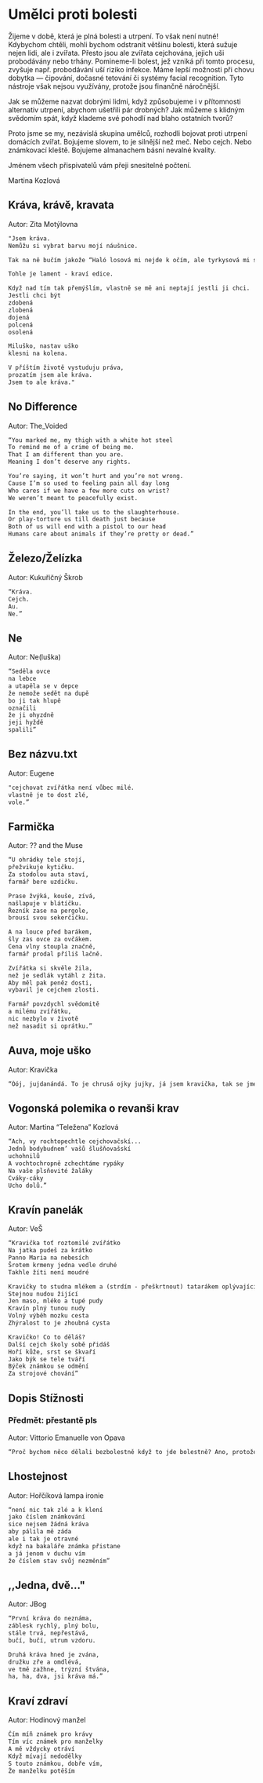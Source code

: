 # Umělci proti bolesti

Žijeme v době, která je plná bolesti a utrpení. To však není nutné! Kdybychom chtěli, mohli bychom odstranit většinu bolesti, která sužuje nejen lidi, ale i zvířata. Přesto jsou ale zvířata cejchována, jejich uši probodávány nebo trhány. Pomineme-li bolest, jež vzniká při tomto procesu, zvyšuje např. probodávání uší riziko infekce. Máme lepší možnosti při chovu dobytka — čipování, dočasné tetování či systémy facial recognition. Tyto nástroje však nejsou využívány, protože jsou finančně náročnější.

Jak se můžeme nazvat dobrými lidmi, když způsobujeme i v přítomnosti alternativ utrpení, abychom ušetřili pár drobných? Jak můžeme s klidným svědomím spát, když klademe své pohodlí nad blaho ostatních tvorů?

Proto jsme se my, nezávislá skupina umělců, rozhodli bojovat proti utrpení domácích zvířat.
Bojujeme slovem, to je silnější než meč. Nebo cejch. Nebo známkovací kleště.
Bojujeme almanachem básní nevalné kvality.

Jménem všech přispivatelů vám přeji snesitelné počtení.

Martina Kozlová

## Kráva, krávě, kravata
Autor: Zita Motýlovna
```markdown
"Jsem kráva.
Nemůžu si vybrat barvu mojí náušnice.

Tak na ně bučím jakože “Haló losová mi nejde k očím, ale tyrkysová mi sluší velice!”

Tohle je lament - kraví edice.

Když nad tím tak přemýšlím, vlastně se mě ani neptají jestli ji chci. 
Jestli chci být 
zdobená
zlobená
dojená
polcená
osolená

Miluško, nastav uško
klesni na kolena.

V příštím životě vystuduju práva,
prozatím jsem ale kráva.
Jsem to ale kráva."
```

## No Difference
Autor: The_Voided
```markdown
“You marked me, my thigh with a white hot steel
To remind me of a crime of being me.
That I am different than you are.
Meaning I don’t deserve any rights.

You’re saying, it won’t hurt and you’re not wrong.
Cause I’m so used to feeling pain all day long
Who cares if we have a few more cuts on wrist?
We weren’t meant to peacefully exist. 

In the end, you’ll take us to the slaughterhouse.
Or play-torture us till death just because
Both of us will end with a pistol to our head
Humans care about animals if they’re pretty or dead.”
```

## Železo/Želízka
Autor: Kukuřičný Škrob
```markdown
“Kráva.
Cejch.
Au.
Ne.”
```

## Ne
Autor: Ne(luška)
```markdown
“Seděla ovce
na lebce
a utapěla se v depce
že nemože sedět na dupě
bo ji tak hlupě
označili
že ji ohyzdně
jeji hyždě
spalili”
```

## Bez názvu.txt
Autor: Eugene
```markdown
"cejchovat zvířátka není vůbec milé.
vlastně je to dost zlé,
vole.”
```

## Farmička
Autor: ?? and the Muse 
```markdown
“U ohrádky tele stojí,
přežvikuje kytičku.
Za stodolou auta staví,
farmář bere uzdičku.

Prase žvýká, kouše, zívá,
našlapuje v blátíčku.
Řezník zase na pergole,
brousí svou sekerčičku.

A na louce před barákem,
šly zas ovce za ovčákem.
Cena vlny stoupla značně,
farmář prodal příliš lačně.

Zvířátka si skvěle žila,
než je sedlák vytáhl z žita.
Aby měl pak peněz dosti,
vybavil je cejchem zlosti.

Farmář povzdychl svědomitě
a milému zvířátku,
nic nezbylo v životě
než nasadit si oprátku.”
```

## Auva, moje uško
Autor: Kravička
```markdown
“Óój, jujdanándá. To je chrusá ojky jujky, já jsem kravička, tak se jmenuju, kravička ajááj, a já moje ucho, uško. Označování kraviček to je věc skvělá, ale nesmím to být já, chichi, jó, dám si večeři a pak sním ty mrňavé škvorky, co mě chtějí očipovat, já se nedám, jó hó. Nechci být očipovaná marťany ani žádnými jinými těmi, no, škvorkami. Bú, bú, to nebučím ale brečím, bú škyt, chi, chi.”
```

## Vogonská polemika o revanši krav
Autor: Martina “Teležena” Kozlová
```markdown
“Ach, vy rochtopechtle cejchovačskí...
Jednů bodybudnem’ vašů šlušňovašskí 
uchohnilů
A vochtochropně zchechtáme rypáky
Na vaše plsňovité žaláky
Cváky-cáky
Ucho dolů.”
```

## Kravín panelák
Autor: VeŠ
```markdown
“Kravička toť roztomilé zvířátko
Na jatka pudeš za krátko
Panno Maria na nebesích
Šrotem krmeny jedna vedle druhé
Takhle žíti není moudré

Kravičky to studna mlékem a (strdím - přeškrtnout) tatarákem oplývající
Stejnou nudou žijící
Jen maso, mléko a tupé pudy
Kravín plný tunou nudy
Volný výběh mozku cesta
Zhýralost to je zhoubná cysta

Kravičko! Co to děláš?
Další cejch školy sobě přidáš
Hoří kůže, srst se škvaří 
Jako býk se tele tváří
Býček známkou se odmění
Za strojové chování”
```

## Dopis Stížnosti
### Předmět: přestantě pls
Autor: Vittorio Emanuelle von Opava
```markdown
“Proč bychom něco dělali bezbolestně když to jde bolestně? Ano, protože lidé bohužel takoví jsou. Místo aby jim dali nějaký přívěsek s údaji tak jim raději vypálí díru do těla. Byl bych moc rád aby lidé, kteří s tím souhlasí odložili občanky a někde na čelo si vypálili jméno, příjmení a datum narození. Díky”
```

## Lhostejnost
Autor: Hořčíková lampa ironie
```markdown
“není nic tak zlé a k klení
jako číslem známkování
sice nejsem žádná kráva
aby pálila mě záda
ale i tak je otravné
když na bakaláře známka přistane
a já jenom v duchu vím
že číslem stav svůj nezměním”
```
 
## ,,Jedna, dvě..."
Autor: JBog
```markdown
“První kráva do neznáma,
záblesk rychlý, plný bolu,
stále trvá, nepřestává,
bučí, bučí, utrum vzdoru. 

Druhá kráva hned je zvána,
družku zře a omdlévá,
ve tmě zažhne, trýzní štvána,
ha, ha, dva, jsi kráva má.”
```

## Kraví zdraví
Autor: Hodinový manžel
```markdown
Čím míň známek pro krávy
Tím víc známek pro manželky
A mě vždycky otráví
Když mívají nedodělky
S touto známkou, dobře vím,
Že manželku potěším
```
